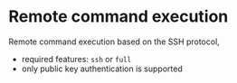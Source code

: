 # Remote command execution

Remote command execution based on the SSH protocol,
- required features: `ssh` or `full`
- only public key authentication is supported
